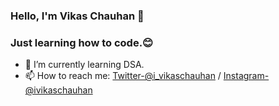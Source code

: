### Hello, I'm Vikas Chauhan 👋
### Just learning how to code.😊


- 🌱 I’m currently learning DSA.
- 📫 How to reach me: [Twitter-@i_vikaschauhan](https://twitter.com/i_vikaschauhan) / [Instagram-@ivikaschauhan](https://www.instagram.com/ivikaschauhan/)
